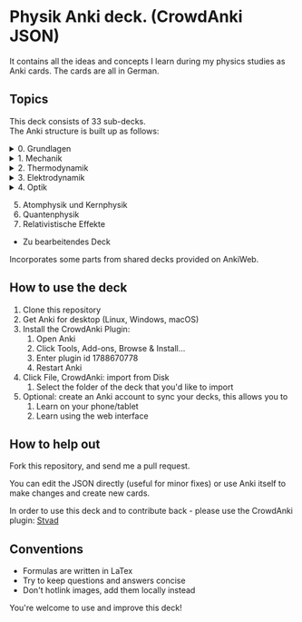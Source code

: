 # Physik Anki deck. (CrowdAnki JSON)

It contains all the ideas and concepts I learn during my physics studies as Anki cards. The cards are all in German.

## Topics
This deck consists of 33 sub-decks.\
The Anki structure is built up as follows:

<details/>
  <summary>0. Grundlagen</summary>
  
    i. Fehlerrechnung
    ii. Koryphäen
    iii. Licht
    iv. Periodensystem
    v. Sonnensystem
    
</details>
<details/>
  <summary>1. Mechanik</summary>
  
    i. Translation
    ii. Rotation
    iii. Gravitation
    iv. Schwingungen und Wellen
    v. Deformierbare Körper
</details>
<details/>
  <summary>2. Thermodynamik</summary>
  
    i. Temperatur und Wärme
    ii. Aggregatzustände
    iii. Kreisprozesse und Entropie
    iv. Technische Verfahren
</details>
<details/>
  <summary>3. Elektrodynamik</summary>
  
    i. Elektrostatik
    ii. Gleichströme
    iii. Magnetismus
    iv. Wechselstrom und Oszilliskop
    v. Elektronische Bauelemente
    vi. Elektromagnetische Wellen
</details>
<details/>
  <summary>4. Optik</summary>
  
    i. Beugung und Interferenz
    ii. Reflexion, Brechung, Polarisation
    iii. Abbildung
    iv. Optische Verfahren
</details>

5. Atomphysik und Kernphysik
6. Quantenphysik
7. Relativistische Effekte
* Zu bearbeitendes Deck

Incorporates some parts from shared decks provided on AnkiWeb.

## How to use the deck
1. Clone this repository
1. Get Anki for desktop (Linux, Windows, macOS)
1. Install the CrowdAnki Plugin:
    1. Open Anki
    1. Click Tools, Add-ons, Browse & Install...
    1. Enter plugin id 1788670778
    1. Restart Anki
1. Click File, CrowdAnki: import from Disk
    1. Select the folder of the deck that you'd like to import
1. Optional: create an Anki account to sync your decks, this allows you to
    1. Learn on your phone/tablet
    1. Learn using the web interface


## How to help out

Fork this repository, and send me a pull request.

You can edit the JSON directly (useful for minor fixes) or use Anki itself to make changes and create new cards.

In order to use this deck and to contribute back - please use the CrowdAnki plugin: [Stvad](https://github.com/Stvad/CrowdAnki)

## Conventions

- Formulas are written in LaTex
- Try to keep questions and answers concise
- Don't hotlink images, add them locally instead

You're welcome to use and improve this deck!
